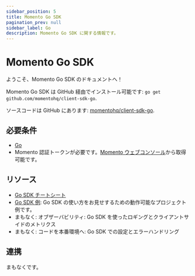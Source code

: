 ```yaml
---
sidebar_position: 5
title: Momento Go SDK
pagination_prev: null
sidebar_label: Go
description: Momento Go SDK に関する情報です。
---
```


# Momento Go SDK

ようこそ、Momento Go SDK のドキュメントへ！

Momento Go SDK は GitHub 経由でインストール可能です: `go get github.com/momentohq/client-sdk-go`.

ソースコードは GitHub にあります: [momentohq/client-sdk-go](https://github.com/momentohq/client-sdk-go).

## 必要条件

- [Go](https://go.dev/dl/)
- Momento 認証トークンが必要です。[Momento ウェブコンソール](https://console.gomomento.com/)から取得可能です。

## リソース

- [Go SDK チートシート](./go/cheat-sheet)
- [Go SDK 例](https://github.com/momentohq/client-sdk-go/blob/main/examples/README.md): Go SDK の使い方をお見せするための動作可能なプロジェクト例です。
- まもなく: オブザーバビリティ: Go SDK を使ったロギングとクライアントサイドのメトリクス
- まもなく: コードを本番環境へ: Go SDK での設定とエラーハンドリング

## 連携

まもなくです。
